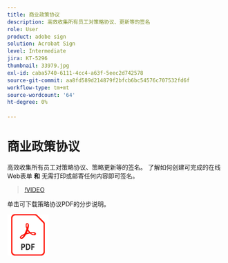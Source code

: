 ```yaml
---
title: 商业政策协议
description: 高效收集所有员工对策略协议、更新等的签名
role: User
product: adobe sign
solution: Acrobat Sign
level: Intermediate
jira: KT-5296
thumbnail: 33979.jpg
exl-id: caba5740-6111-4cc4-a63f-5eec2d742578
source-git-commit: aa8fd589d214879f2bfcb6bc54576c707532fd6f
workflow-type: tm+mt
source-wordcount: '64'
ht-degree: 0%

---
```


# 商业政策协议

高效收集所有员工对策略协议、策略更新等的签名。 了解如何创建可完成的在线Web表单 **和** 无需打印或邮寄任何内容即可签名。

>[!VIDEO](https://video.tv.adobe.com/v/33979?quality=12&learn=on&hidetitle=true)

单击可下载策略协议PDF的分步说明。

[![下载PDF方法](../assets/acrobat_PDF_96.png)](../assets/adobe-sign_set_up_a_web_form_use_case.pdf)
